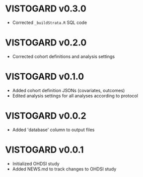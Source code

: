 # VISTOGARD v0.3.0

* Corrected `_buildStrata.R` SQL code 

# VISTOGARD v0.2.0

* Corrected cohort definitions and analysis settings

# VISTOGARD v0.1.0

* Added cohort definition JSONs (covariates, outcomes)
* Edited analysis settings for all analyses according to protocol


# VISTOGARD v0.0.2

* Added 'database' column to output files


# VISTOGARD v0.0.1

* Initialized OHDSI study
* Added NEWS.md to track changes to OHDSI study
